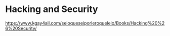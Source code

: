 # Hacking and Security
https://www.kgay4all.com/seioqueseiporleroqueleio/Books/Hacking%20%26%20Security/

